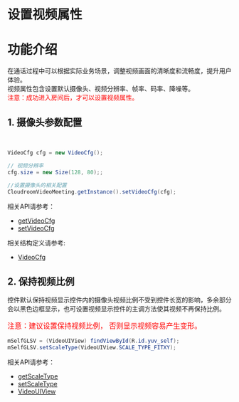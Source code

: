 # 设置视频属性

<h1>功能介绍</h1>

在通话过程中可以根据实际业务场景，调整视频画面的清晰度和流畅度，提升用户体验。</br>
视频属性包含设置默认摄像头、视频分辨率、帧率、码率、降噪等。</br>
<font color=Red>注意：成功进入房间后，才可以设置视频属性。</font>

<h2 id=videoCfg>1. 摄像头参数配置</h2>
</br>

``` java
VideoCfg cfg = new VideoCfg();

// 视频分辨率 
cfg.size = new Size(128, 80);;
		
//设置摄像头的相关配置
CloudroomVideoMeeting.getInstance().setVideoCfg(cfg);
```

相关API请参考：
+ [getVideoCfg](API.md#getVideoCfg)
+ [setVideoCfg](API.md#setVideoCfg)

相关结构定义请参考:
- [VideoCfg](TypeDefinitions.md#VideoCfg)

<h2 id=KeepAspectRatio>2. 保持视频比例</h2>

控件默认保持视频显示控件内的摄像头视频比例不受到控件长宽的影响，多余部分会以黑色边框显示，也可设置视频显示控件的主调方法使其视频不再保持比例。

<p style="color:red; font-size:16px"> 注意：建议设置保持视频比例， 否则显示视频容易产生变形。</p>

```java
mSelfGLSV = (VideoUIView) findViewById(R.id.yuv_self);
mSelfGLSV.setScaleType(VideoUIView.SCALE_TYPE_FITXY);
```

相关API请参考：
+ [getScaleType](UIComponent.md#getScaleType)
+ [setScaleType](UIComponent.md#setScaleType)
+ [VideoUIView](UIComponent.md#VideoUIView)








